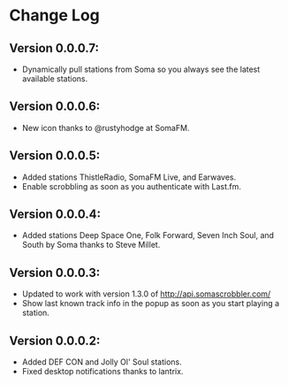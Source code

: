# Change Log

## Version 0.0.0.7:

- Dynamically pull stations from Soma so you always see the latest available stations.

## Version 0.0.0.6:

- New icon thanks to @rustyhodge at SomaFM.

## Version 0.0.0.5:

- Added stations ThistleRadio, SomaFM Live, and Earwaves.
- Enable scrobbling as soon as you authenticate with Last.fm.

## Version 0.0.0.4:

- Added stations Deep Space One, Folk Forward, Seven Inch Soul, and South by Soma thanks to Steve Millet.

## Version 0.0.0.3:

- Updated to work with version 1.3.0 of http://api.somascrobbler.com/
- Show last known track info in the popup as soon as you start playing a station.

## Version 0.0.0.2:

- Added DEF CON and Jolly Ol' Soul stations.
- Fixed desktop notifications thanks to lantrix.
